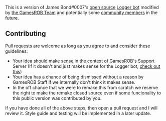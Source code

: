 This is a version of James Bond#0007's [open source](https://github.com/curtisf/logger) [Logger bot](https://top.gg/bot/298822483060981760) modified by [the GamesROB Team](https://github.com/orgs/GamesROB/people) and potentially some [community members](https://github.com/gamesrob/logger/graphs/contributors) in the future.

## Contributing
Pull requests are welcome as long as you agree to and consider these guidelines:
- Your idea should make sense in the context of GamesROB's Support Server (If it doesn't and just makes sense for the Logger bot, [check out this](https://github.com/curtisf/logger#contributing))
- Your idea has a chance of being dismissed without a reason by GamesROB Staff if we internally don't think it makes sense.
- In the off chance that we were to remake this from scratch we reserve the right to make the remake closed source even if some funcionality to this public version was contributed by you.

If you have done all of the above steps, then open a pull request and I will review it. Style guide and testing will be implemented in a later update.

